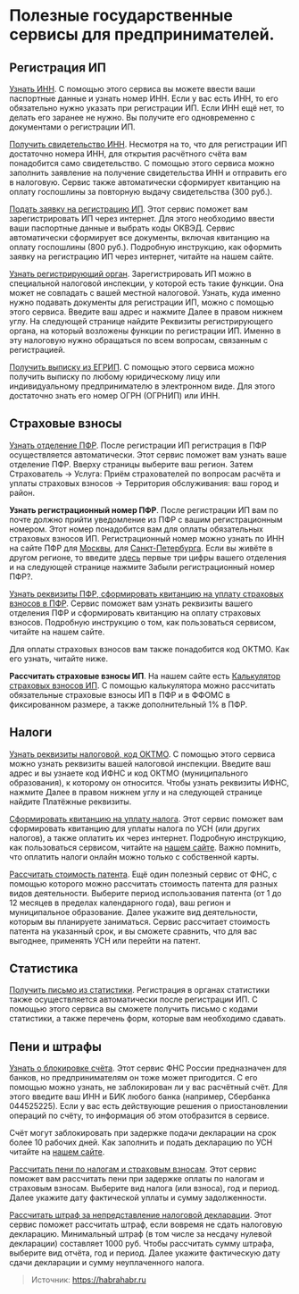 # Полезные государственные сервисы для предпринимателей.
## Регистрация ИП

[Узнать ИНН](https://service.nalog.ru/inn.do). С помощью этого сервиса вы можете ввести ваши паспортные данные и узнать номер ИНН. Если у вас есть ИНН, то его обязательно нужно указать при регистрации ИП. Если ИНН ещё нет, то делать его заранее не нужно. Вы получите его одновременно с документами о регистрации ИП.

[Получить свидетельство ИНН](https://service.nalog.ru/zpufl/). Несмотря на то, что для регистрации ИП достаточно номера ИНН, для открытия расчётного счёта вам понадобится само свидетельство. С помощью этого сервиса можно заполнить заявление на получение свидетельства ИНН и отправить его в налоговую. Сервис также автоматически сформирует квитанцию на оплату госпошлины за повторную выдачу свидетельства (300 руб.).

[Подать заявку на регистрацию ИП](https://service.nalog.ru/gosreg/). Этот сервис поможет вам зарегистрировать ИП через интернет. Для этого необходимо ввести ваши паспортные данные и выбрать коды ОКВЭД. Сервис автоматически сформирует все документы, включая квитанцию на оплату госпошлины (800 руб.). Подробную инструкцию, как оформить заявку на регистрацию ИП через интернет, читайте на нашем сайте.

[Узнать регистрирующий орган](https://service.nalog.ru/addrno.do). Зарегистрировать ИП можно в специальной налоговой инспекции, у которой есть такие функции. Она может не совпадать с вашей местной налоговой. Узнать, куда именно нужно подавать документы для регистрации ИП, можно с помощью этого сервиса. Введите ваш адрес и нажмите Далее в правом нижнем углу. На следующей странице найдите Реквизиты регистрирующего органа, на который возложены функции по регистрации ИП. Именно в эту налоговую нужно обращаться по всем вопросам, связанным с регистрацией.

[Получить выписку из ЕГРИП](https://egrul.nalog.ru/). С помощью этого сервиса можно получить выписку по любому юридическому лицу или индивидуальному предпринимателю в электронном виде. Для этого достаточно знать его номер ОГРН (ОГРНИП) или ИНН.

## Страховые взносы

[Узнать отделение ПФР](http://www.pfrf.ru/branches/moscow/contacts/). После регистрации ИП регистрация в ПФР осуществляется автоматически. Этот сервис поможет вам узнать ваше отделение ПФР. Вверху страницы выберите ваш регион. Затем Страхователь → Услуга: Приём страхователей по вопросам расчёта и уплаты страховых взносов → Территория обслуживания: ваш город и район.

**Узнать регистрационный номер ПФР**. После регистрации ИП вам по почте должно прийти уведомление из ПФР с вашим регистрационным номером. Этот номер понадобится вам для оплаты обязательных страховых взносов ИП. Регистрационный номер можно узнать по ИНН на сайте ПФР для [Москвы](http://moscow.lkpr.pfrf.ru/find_inn), для [Санкт-Петербурга](http://peter.lkp.pfrf.ru/find_inn). Если вы живёте в другом регионе, то введите [здесь](http://www.pfrf.ru/eservices/lkp/) первые три цифры вашего отделения и на следующей странице нажмите Забыли регистрационный номер ПФР?.

[Узнать реквизиты ПФР, сформировать квитанцию на уплату страховых взносов в ПФР](https://www.pfrf.ru/eservices/pay_docs/). Сервис поможет вам узнать реквизиты вашего отделения ПФР и сформировать квитанцию на оплату страховых взносов. Подробную инструкцию о том, как пользоваться сервисом, читайте на нашем сайте.

Для оплаты страховых взносов вам также понадобится код ОКТМО. Как его узнать, читайте ниже.

**Рассчитать страховые взносы ИП**. На нашем сайте есть [Калькулятор страховых взносов ИП](http://www.iloveip.ru/calculator/). С помощью калькулятора можно рассчитать обязательные страховые взносы ИП в ПФР и в ФФОМС в фиксированном размере, а также дополнительный 1% в ПФР.

## Налоги

[Узнать реквизиты налоговой, код ОКТМО](https://service.nalog.ru/addrno.do). С помощью этого сервиса можно узнать реквизиты вашей налоговой инспекции. Введите ваш адрес и вы узнаете код ИФНС и код ОКТМО (муниципального образования), к которому он относится. Чтобы узнать реквизиты ИФНС, нажмите Далее в правом нижнем углу и на следующей странице найдите Платёжные реквизиты.

[Сформировать квитанцию на уплату налога](https://service.nalog.ru/). Этот сервис поможет вам сформировать квитанцию для уплаты налога по УСН (или других налогов), а также оплатить их через интернет. Подробную инструкцию, как пользоваться сервисом, читайте на [нашем сайте](http://www.iloveip.ru/kb/taxes/#section6). Важно помнить, что оплатить налоги онлайн можно только с собственной карты.

[Рассчитать стоимость патента](http://patent.nalog.ru/info/). Ещё один полезный сервис от ФНС, с помощью которого можно рассчитать стоимость патента для разных видов деятельности. Выберите период использования патента (от 1 до 12 месяцев в пределах календарного года), ваш регион и муниципальное образование. Далее укажите вид деятельности, которым вы планируете заниматься. Сервис рассчитает стоимость патента на указанный срок, и вы сможете сравнить, что для вас выгоднее, применять УСН или перейти на патент.

## Статистика

[Получить письмо из статистики](http://statreg.gks.ru/). Регистрация в органах статистики также осуществляется автоматически после регистрации ИП. С помощью этого сервиса вы сможете получить письмо с кодами статистики, а также перечень форм, которые вам необходимо сдавать.

## Пени и штрафы

[Узнать о блокировке счёта](https://service.nalog.ru/bi.do). Этот сервис ФНС России предназначен для банков, но предпринимателям он тоже может пригодится. С его помощью можно узнать, не заблокирован ли у вас расчётный счёт. Для этого введите ваш ИНН и БИК любого банка (например, Сбербанка 044525225). Если у вас есть действующие решения о приостановлении операций по счёту, то информация об этом отобразится в сервисе.

Счёт могут заблокировать при задержке подачи декларации на срок более 10 рабочих дней. Как заполнить и подать декларацию по УСН читайте на [нашем сайте](http://www.iloveip.ru/kb/tax-return/).

[Рассчитать пени по налогам и страховым взносам](http://glavkniga.ru/calculators/peni_nalog). Этот сервис поможет вам рассчитать пени при задержке оплаты по налогам и страховым взносам. Выберите вид налога (или взноса), год и период. Далее укажите дату фактической уплаты и сумму задолженности.

[Рассчитать штраф за непредставление налоговой декларации](http://glavkniga.ru/calculators/shtraf). Этот сервис поможет рассчитать штраф, если вовремя не сдать налоговую декларацию. Минимальный штраф (в том числе за несдачу нулевой декларации) составляет 1000 руб. Чтобы рассчитать сумму штрафа, выберите вид отчёта, год и период. Далее укажите фактическую дату сдачи декларации и сумму неуплаченного налога.

> Источник: https://habrahabr.ru
